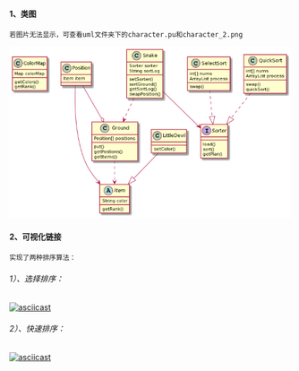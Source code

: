 #### 1、类图
    若图片无法显示，可查看uml文件夹下的character.pu和character_2.png
![](uml/character_2.png)
#### 2、可视化链接
    实现了两种排序算法：
###### 1）、选择排序：
[![asciicast](https://asciinema.org/a/436507.svg)](https://asciinema.org/a/heXoCILJkXhOjR6zHjuGL5Q1a)
###### 2）、快速排序：
[![asciicast](https://asciinema.org/a/436507.svg)](https://asciinema.org/a/87Pp6RTFGtah2ZknALkIm4cDZ)